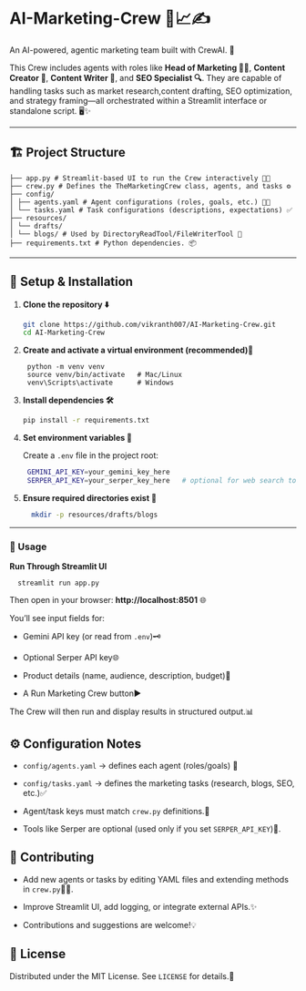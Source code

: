 # AI-Marketing-Crew 🤖📈✍️

An AI-powered, agentic marketing team built with CrewAI. 🚀

This Crew includes agents with roles like **Head of Marketing 👩‍💼**, **Content Creator 🎨**, **Content Writer 📝**, and **SEO Specialist 🔍**. They are capable of handling tasks such as market research,content drafting, SEO optimization, and strategy framing—all orchestrated within a Streamlit interface or standalone script. 🖥️✨



---

##  🏗️ Project Structure

```TEXT
├── app.py # Streamlit-based UI to run the Crew interactively 🧑‍💻
├── crew.py # Defines the TheMarketingCrew class, agents, and tasks ⚙️
├── config/
│ ├── agents.yaml # Agent configurations (roles, goals, etc.) 🧑‍💼
│ └── tasks.yaml # Task configurations (descriptions, expectations) ✅
├── resources/
│ └── drafts/
│ └── blogs/ # Used by DirectoryReadTool/FileWriterTool 📁
├── requirements.txt # Python dependencies. 📦
```


---

## 🔧 Setup & Installation

1. **Clone the repository ⬇️**

   ```bash
   git clone https://github.com/vikranth007/AI-Marketing-Crew.git
   cd AI-Marketing-Crew
   ```
2. **Create and activate a virtual environment (recommended)🐍**
   ```
    python -m venv venv
    source venv/bin/activate   # Mac/Linux
    venv\Scripts\activate      # Windows
     ```
3. **Install dependencies 🛠️**
    ```bash
    pip install -r requirements.txt
    ```
4. **Set environment variables 🔑**

   Create a `.env` file in the project root:
   ```bash
    GEMINI_API_KEY=your_gemini_key_here
    SERPER_API_KEY=your_serper_key_here   # optional for web search tools 🌐

   ```
5. **Ensure required directories exist 📂**
   ```bash
     mkdir -p resources/drafts/blogs
   ```
---
### 🎯 Usage

  **Run Through Streamlit UI**
    
      streamlit run app.py
      
Then open in your browser: **http://localhost:8501** 🌐

  You’ll see input fields for:

  - Gemini API key (or read from `.env`)🗝️
  
  - Optional Serper API key🌐
  
  - Product details (name, audience, description, budget)📝
  
  - A Run Marketing Crew button▶️
  
  The Crew will then run and display results in structured output.📊

## ⚙️ Configuration Notes

  - `config/agents.yaml` → defines each agent (roles/goals) 🤖

  -  `config/tasks.yaml` → defines the marketing tasks (research, blogs, SEO, etc.)✅

  -  Agent/task keys must match `crew.py` definitions.🤝

  -  Tools like Serper are optional (used only if you set `SERPER_API_KEY`)🔧.

## 🤝 Contributing

  - Add new agents or tasks by editing YAML files and extending methods in `crew.py`🧑‍💻.

  -  Improve Streamlit UI, add logging, or integrate external APIs.✨

  -  Contributions and suggestions are welcome!💡

## 📜 License

Distributed under the MIT License. See `LICENSE` for details.📄




